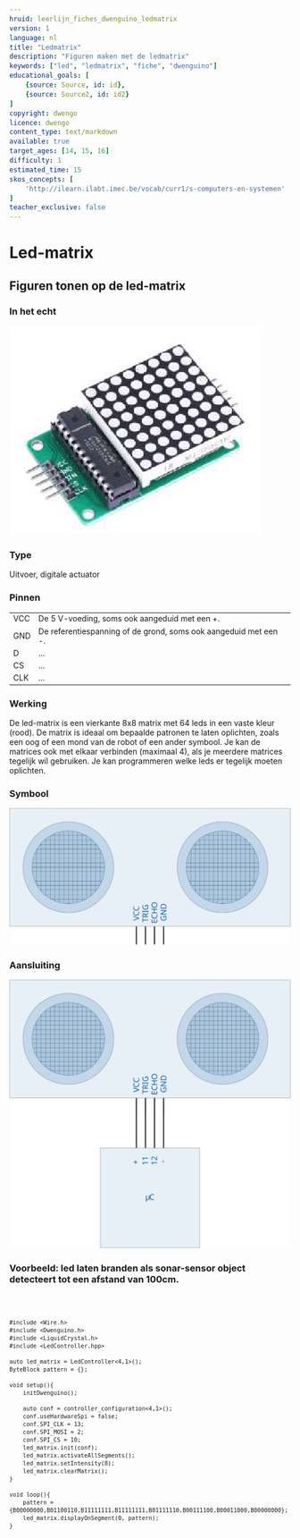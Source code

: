 ```yaml
---
hruid: leerlijn_fiches_dwenguino_ledmatrix
version: 1
language: nl
title: "Ledmatrix"
description: "Figuren maken met de ledmatrix"
keywords: ["led", "ledmatrix", "fiche", "dwenguino"]
educational_goals: [
    {source: Source, id: id}, 
    {source: Source2, id: id2}
]
copyright: dwengo
licence: dwengo
content_type: text/markdown
available: true
target_ages: [14, 15, 16]
difficulty: 1
estimated_time: 15
skos_concepts: [
    'http://ilearn.ilabt.imec.be/vocab/curr1/s-computers-en-systemen'
]
teacher_exclusive: false
---
```


<div class="dwengo_content fiche">
    <h1 class="title">Led-matrix</h1>
    <h2 class="subtitle">Figuren tonen op de led-matrix</h2>
    <div class="items">
        <div class="info_item item">
            <h3 class="info_item_title">In het echt</h3>
            <p class="info_item_content">
                <img src="img/ledmatrix.png" alt="Een afbeelding van een ledmatrix." title="Een afbeelding van het ledmatrix."></img>
            </p>
        </div>
        <div class="info_item item">
            <h3 class="info_item_title">Type</h3>
            <p class="info_item_content">
                Uitvoer, digitale actuator 
            </p>
        </div>
        <div class="info_item item">
            <h3 class="info_item_title">Pinnen</h3>
            <p class="info_item_content">
                <table>
                    <tr><td>VCC</td><td>De 5 V-voeding, soms ook aangeduid met een +.</td></tr>
                    <tr><td>GND</td><td>De referentiespanning of de grond, soms ook aangeduid met een -.</td></tr>
                    <tr><td>D</td><td>...</td></tr>
                    <tr><td>CS</td><td>...</td></tr>
                    <tr><td>CLK</td><td>...</td></tr>
                </table>
            </p>
        </div>
        <div class="info_item item">
            <h3 class="info_item_title">Werking</h3>
            <p class="info_item_content">
                De led-matrix is een vierkante 8x8 matrix met 64 leds in een vaste kleur (rood). De matrix is ideaal om bepaalde patronen te laten oplichten, zoals een oog of een mond van de robot of een ander symbool. Je kan de matrices ook met elkaar verbinden (maximaal 4), als je meerdere matrices tegelijk wil gebruiken. Je kan programmeren welke leds er tegelijk moeten oplichten.
            </p>
        </div>
        <div class="info_item item">
            <h3 class="info_item_title">Symbool</h3>
            <p class="info_item_content">
                <img src="img/icon.svg" title="LED symbool">
            </p>
        </div>
        <div class="info_item item">
            <h3 class="info_item_title">Aansluiting</h3>
            <p class="info_item_content">
                <img src="img/connection.svg" title="LED aansluiting" >
            </p>
        </div>
        <div class="example_item item">
            <h3 class="example_item_title">Voorbeeld: led laten branden als sonar-sensor object detecteert tot een afstand van 100cm.</h3>
            <p class="example_item_content">
<pre>
<code class="language-arduino">
    
    #include <Wire.h>
    #include <Dwenguino.h>
    #include <LiquidCrystal.h>
    #include <LedController.hpp>

    auto led_matrix = LedController<4,1>();
    ByteBlock pattern = {};

    void setup(){
        initDwenguino();

        auto conf = controller_configuration<4,1>();
        conf.useHardwareSpi = false;
        conf.SPI_CLK = 13;
        conf.SPI_MOSI = 2;
        conf.SPI_CS = 10;
        led_matrix.init(conf);
        led_matrix.activateAllSegments();
        led_matrix.setIntensity(8);
        led_matrix.clearMatrix();
    }

    void loop(){
        pattern = {B00000000,B01100110,B11111111,B11111111,B01111110,B00111100,B00011000,B00000000};
        led_matrix.displayOnSegment(0, pattern);
    }
</code>
</pre> 
            </p>
        </div>
    </div>
</div>



